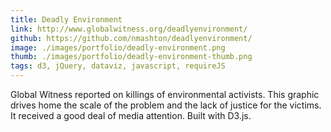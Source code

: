 ```yaml
---
title: Deadly Environment
link: http://www.globalwitness.org/deadlyenvironment/
github: https://github.com/nmashton/deadlyenvironment/
image: ./images/portfolio/deadly-environment.png
thumb: ./images/portfolio/deadly-environment-thumb.png
tags: d3, jQuery, dataviz, javascript, requireJS
---
```


Global Witness reported on killings of environmental activists.  This graphic drives home the scale of the problem and the lack of justice for the victims.  It received a good deal of media attention.  Built with D3.js.
